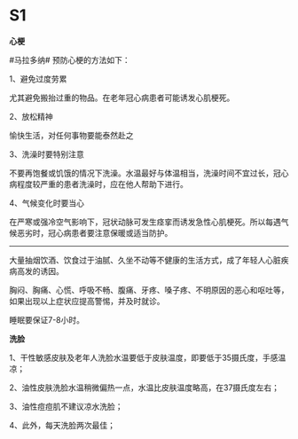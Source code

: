 # S1

**心梗**

#马拉多纳# 预防心梗的方法如下：

1、避免过度劳累

尤其避免搬抬过重的物品。在老年冠心病患者可能诱发心肌梗死。

2、放松精神

愉快生活，对任何事物要能泰然赴之

3、洗澡时要特别注意

不要再饱餐或饥饿的情况下洗澡。水温最好与体温相当，洗澡时间不宜过长，冠心病程度较严重的患者洗澡时，应在他人帮助下进行。

4、气候变化时要当心

在严寒或强冷空气影响下，冠状动脉可发生痉挛而诱发急性心肌梗死。所以每遇气候恶劣时，冠心病患者要注意保暖或适当防护。

-----------

大量抽烟饮酒、饮食过于油腻、久坐不动等不健康的生活方式，成了年轻人心脏疾病高发的诱因。

胸闷、胸痛、心慌、呼吸不畅、腹痛、牙疼、嗓子疼、不明原因的恶心和呕吐等，如果出现以上症状应提高警惕，并及时就诊。

睡眠要保证7-8小时。

**洗脸**

1、干性敏感皮肤及老年人洗脸水温要低于皮肤温度，即要低于35摄氏度，手感温凉；

2、油性皮肤洗脸水温稍微偏热一点，水温比皮肤温度略高，在37摄氏度左右；

3、油性痘痘肌不建议凉水洗脸；

4、此外，每天洗脸两次最佳；

